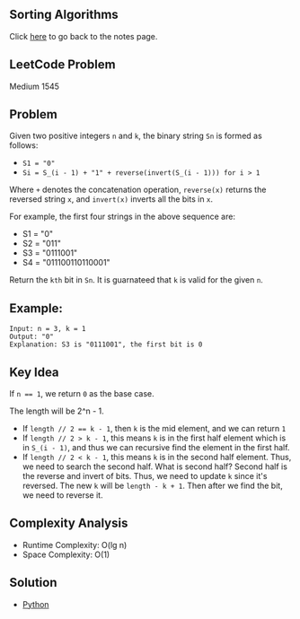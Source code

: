 ## Sorting Algorithms
Click [here](../notes.md) to go back to the notes page.

## LeetCode Problem
Medium 1545

## Problem
Given two positive integers `n` and `k`, the binary string `Sn` is formed as follows: 
- `S1 = "0"`
- `Si = S_(i - 1) + "1" + reverse(invert(S_(i - 1))) for i > 1`

Where `+` denotes the concatenation operation, `reverse(x)` returns the reversed string `x`, and `invert(x)` inverts all the bits in `x`.

For example, the first four strings in the above sequence are:
- S1 = "0"
- S2 = "011"
- S3 = "0111001"
- S4 = "011100110110001"

Return the `kth` bit in `Sn`. It is guarnateed that `k` is valid for the given `n`.

## Example:
```
Input: n = 3, k = 1
Output: "0"
Explanation: S3 is "0111001", the first bit is 0
```

## Key Idea
If `n == 1`, we return `0` as the base case.

The length will be 2^n - 1.

- If `length // 2 == k - 1`, then `k` is the mid element, and we can return `1`
- If `length // 2 > k - 1`, this means `k` is in the first half element which is in `S_(i - 1)`, and thus we can recursive find the element in the first half.
- If `length // 2 < k - 1`, this means `k` is in the second half element. Thus, we need to search the second half. What is second half? Second half is the reverse and invert of bits. Thus, we need to update `k` since it's reversed. The new `k` will be `length - k + 1`. Then after we find the bit, we need to reverse it.


## Complexity Analysis
- Runtime Complexity: O(lg n)
- Space Complexity: O(1)

## Solution
- [Python](./solution.py)